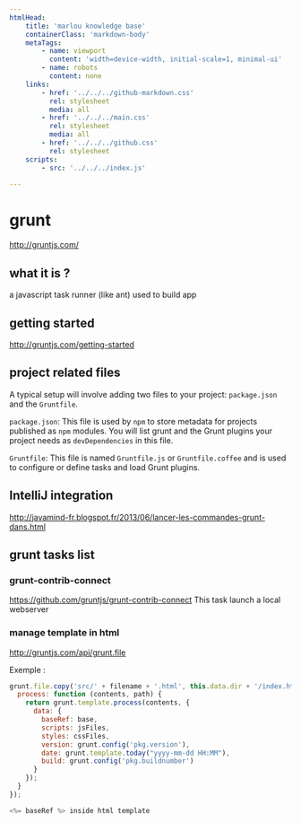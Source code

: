 ```yaml
---
htmlHead:
    title: 'marlou knowledge base' 
    containerClass: 'markdown-body'
    metaTags:
        - name: viewport
          content: 'width=device-width, initial-scale=1, minimal-ui'
        - name: robots
          content: none
    links:
        - href: '../../../github-markdown.css'
          rel: stylesheet
          media: all
        - href: '../../../main.css'
          rel: stylesheet
          media: all
        - href: '../../../github.css'
          rel: stylesheet
    scripts:
        - src: '../../../index.js'

---
```


# grunt

http://gruntjs.com/

## what it is ?

a javascript task runner (like ant)
used to build app

## getting started

http://gruntjs.com/getting-started

## project related files

A typical setup will involve adding two files to your project: `package.json` and the `Gruntfile`.

`package.json`: This file is used by `npm` to store metadata for projects published as `npm` modules. You will list grunt and the Grunt plugins your project needs as `devDependencies` in this file.

`Gruntfile`: This file is named `Gruntfile.js` or `Gruntfile.coffee` and is used to configure or define tasks and load Grunt plugins. 

## IntelliJ integration

http://javamind-fr.blogspot.fr/2013/06/lancer-les-commandes-grunt-dans.html

## grunt tasks list

### grunt-contrib-connect

https://github.com/gruntjs/grunt-contrib-connect
This task launch a local webserver

### manage template in html

http://gruntjs.com/api/grunt.file

Exemple :

```javascript
grunt.file.copy('src/' + filename + '.html', this.data.dir + '/index.html', {
  process: function (contents, path) {
    return grunt.template.process(contents, {
      data: {
        baseRef: base,
        scripts: jsFiles,
        styles: cssFiles,
        version: grunt.config('pkg.version'),
        date: grunt.template.today("yyyy-mm-dd HH:MM"),
        build: grunt.config('pkg.buildnumber')
      }
    });
  }
});

<%= baseRef %> inside html template
```
